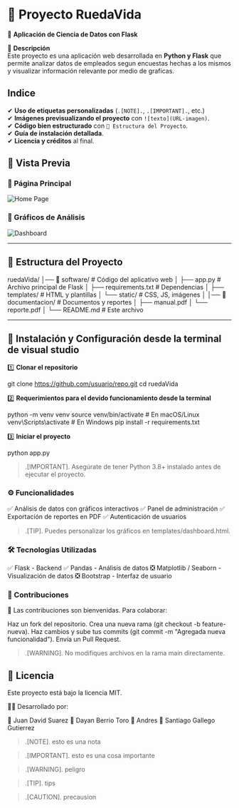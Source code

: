 # 🚀 Proyecto RuedaVida  
🧠 **Aplicación de Ciencia de Datos con Flask**  

📌 **Descripción**  
Este proyecto es una aplicación web desarrollada en **Python y Flask** que permite analizar datos de empleados segun encuestas hechas a los mismos y visualizar información relevante por medio de graficas.  


## **Indice**

✔ **Uso de etiquetas personalizadas** (`.[NOTE].`, `.[IMPORTANT].`, etc.)  
✔ **Imágenes previsualizando el proyecto** con `![texto](URL-imagen)`.  
✔ **Código bien estructurado** con `📂 Estructura del Proyecto`.  
✔ **Guía de instalación detallada**.  
✔ **Licencia y créditos** al final.  


## 📸 Vista Previa  
### 🔹 Página Principal  
![Home Page](https://via.placeholder.com/800x400?text=Vista+Principal)  

### 🔹 Gráficos de Análisis  
![Dashboard](https://via.placeholder.com/800x400?text=Dashboard)  

---

## 📂 Estructura del Proyecto  

ruedaVida/ │── 📁 software/ # Código del aplicativo web
│ ├── app.py # Archivo principal de Flask
│ ├── requirements.txt # Dependencias
│ ├── templates/ # HTML y plantillas
│ └── static/ # CSS, JS, imágenes
│
│── 📁 documentacion/ # Documentos y reportes
│ ├── manual.pdf
│ └── reporte.pdf
│
└── README.md # Este archivo


---

## 🚀 Instalación y Configuración desde la terminal de visual studio 
1️⃣ **Clonar el repositorio**  

git clone https://github.com/usuario/repo.git
cd ruedaVida


2️⃣ **Requerimientos para el devido funcionamiento desde la terminal**


python -m venv venv
source venv/bin/activate  # En macOS/Linux
venv\Scripts\activate      # En Windows
pip install -r requirements.txt

3️⃣ **Iniciar el proyecto** 

python app.py
> .[IMPORTANT].
> Asegúrate de tener Python 3.8+ instalado antes de ejecutar el proyecto.

### ⚙️ Funcionalidades

✅ Análisis de datos con gráficos interactivos
✅ Panel de administración
✅ Exportación de reportes en PDF
✅ Autenticación de usuarios
> .[TIP].
> Puedes personalizar los gráficos en templates/dashboard.html.


### 🛠 Tecnologías Utilizadas
✅ Flask - Backend
✅ Pandas - Análisis de datos
❎ Matplotlib / Seaborn - Visualización de datos
❎ Bootstrap - Interfaz de usuario


### 📝 Contribuciones
🙆 Las contribuciones son bienvenidas. Para colaborar:

Haz un fork del repositorio.
Crea una nueva rama (git checkout -b feature-nueva).
Haz cambios y sube tus commits (git commit -m "Agregada nueva funcionalidad").
Envía un Pull Request.
> .[WARNING].
> No modifiques archivos en la rama main directamente.



## 📄 Licencia
Este proyecto está bajo la licencia MIT.

👨‍💻 Desarrollado por:

🚀 Juan David Suarez
🚀 Dayan Berrio Toro
🚀 Andres 
🚀 Santiago Gallego Gutierrez


> .[NOTE].
> esto es una nota

>.[IMPORTANT].
>esto es una cosa importante


>.[WARNING].
>peligro

>.[TIP].
>tips

>.[CAUTION].
>precausion

